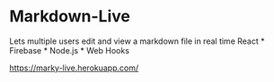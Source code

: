 # Markdown-Live
Lets multiple users edit and view a markdown file in real time  React * Firebase * Node.js * Web Hooks


https://marky-live.herokuapp.com/
